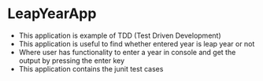 # LeapYearApp

- This application is example of TDD (Test Driven Development)
- This application is useful to find whether entered year is leap year or not
- Where user has functionality to enter a year in console and get the output by pressing the enter key
- This application contains the junit test cases
